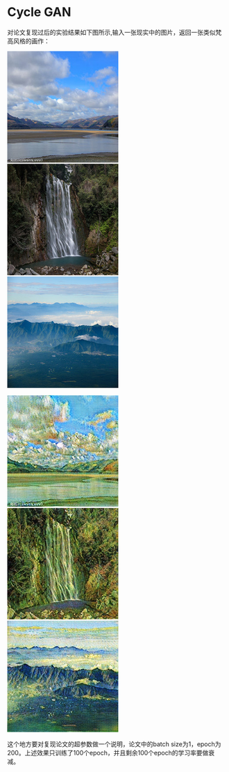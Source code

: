# Cycle GAN 
对论文复现过后的实验结果如下图所示,输入一张现实中的图片，返回一张类似梵高风格的画作：

![real_image](evaluation/real_image.png)![real_image](evaluation/real_image3.png)![real_image](evaluation/real_image7.png)

![van_image](evaluation/y_gen_test.png)![van_image](evaluation/y_gen_test3.png)![van_image](evaluation/y_gen_test6.png)

这个地方要对复现论文的超参数做一个说明，论文中的batch size为1，epoch为200。上述效果只训练了100个epoch，并且剩余100个epoch的学习率要做衰减。